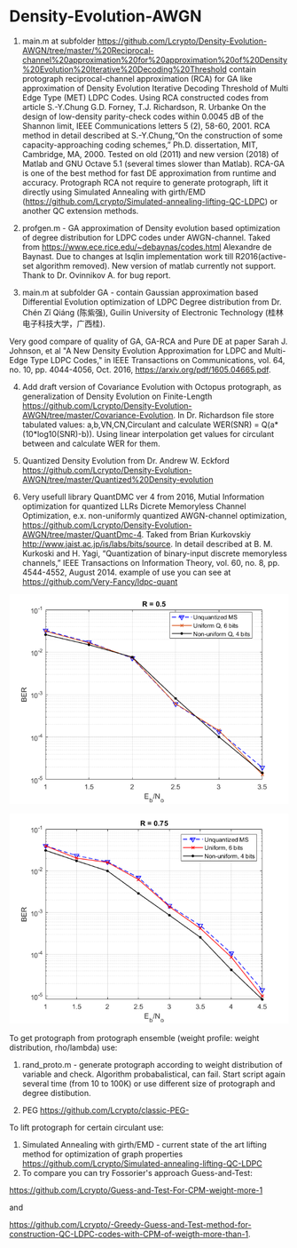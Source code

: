 # Density-Evolution-AWGN
1. main.m at subfolder https://github.com/Lcrypto/Density-Evolution-AWGN/tree/master/%20Reciprocal-channel%20approximation%20for%20approximation%20of%20Density%20Evolution%20Iterative%20Decoding%20Threshold
contain protograph reciprocal-channel approximation (RCA) for GA like approximation of Density Evolution Iterative Decoding Threshold of  Multi Edge Type (MET) LDPC Codes. Using RCA constructed codes from article  S.-Y.Chung G.D. Forney, T.J. Richardson, R. Urbanke  On the design of low-density parity-check codes within 0.0045 dB of the Shannon limit, IEEE Communications letters 5 (2), 58-60, 2001. RCA method in detail described at S.-Y.Chung,“On the construction of some capacity-approaching coding schemes,” Ph.D. dissertation, MIT, Cambridge, MA, 2000.  Tested on old (2011) and new version (2018) of Matlab and GNU Octave 5.1 (several times slower than Matlab). RCA-GA is one of the best method for fast DE approximation from runtime and accuracy.
Protograph RCA not require to generate protograph, lift it directly using Simulated Annealing with girth/EMD (https://github.com/Lcrypto/Simulated-annealing-lifting-QC-LDPC) or another QC extension methods. 

2. profgen.m - GA approximation of Density evolution based optimization of degree distribution for LDPC codes under AWGN-channel. Taked from https://www.ece.rice.edu/~debaynas/codes.html Alexandre de Baynast. Due to changes at lsqlin implementation work till R2016(active-set algorithm removed). New version of matlab currently not support. Thank to Dr. Ovinnikov A. for bug report.


3. main.m at subfolder GA - contain Gaussian approximation based Differential Evolution optimization of LDPC Degree distribution from Dr. Chén Zǐ Qiáng (陈紫强), Guilin University of Electronic Technology (桂林电子科技大学，广西桂). 


Very good compare of quality of GA, GA-RCA and Pure DE at paper Sarah J. Johnson, et al "A New Density Evolution Approximation for LDPC and Multi-Edge Type LDPC Codes," in IEEE Transactions on Communications, vol. 64, no. 10, pp. 4044-4056, Oct. 2016, https://arxiv.org/pdf/1605.04665.pdf.

4. Add draft version of Covariance Evolution with Octopus protograph, as generalization of Density Evolution on Finite-Length https://github.com/Lcrypto/Density-Evolution-AWGN/tree/master/Covariance-Evolution. In Dr. Richardson file store tabulated values: 
a,b,VN,CN,Circulant and calculate WER(SNR) = Q(a*(10*log10(SNR)-b)). Using linear interpolation get values for circulant between and calculate WER for them.

5. Quantized Density Evolution from Dr. Andrew W. Eckford   https://github.com/Lcrypto/Density-Evolution-AWGN/tree/master/Quantized%20Density-evolution

6. Very usefull library QuantDMC ver 4 from 2016, Mutial Information optimization for quantized LLRs Dicrete Memoryless Channel Optimization, e.x. non-uniformly quantized AWGN-channel optimization, https://github.com/Lcrypto/Density-Evolution-AWGN/tree/master/QuantDmc-4. Taked from Brian Kurkovskiy  http://www.jaist.ac.jp/is/labs/bits/source. In detail described at B. M. Kurkoski and H. Yagi, “Quantization of binary-input discrete memoryless channels,” IEEE Transactions on Information Theory, vol. 60, no. 8, pp. 4544-4552, August 2014. 
example of use you can see at https://github.com/Very-Fancy/ldpc-quant

![alt text](https://github.com/Lcrypto/Density-Evolution-AWGN/blob/master/QuantDmc-4/05eng.png)

![alt text](https://github.com/Lcrypto/Density-Evolution-AWGN/blob/master/QuantDmc-4/075eng.png)



To get protograph from protograph ensemble (weight profile: weight distribution, rho/lambda) use: 

1. rand_proto.m - generate protograph according to weight distribution of variable and check.
Algorithm probabalistical, can fail. Start script again several time (from 10 to 100K) or use different size of protograph and degree distibution.

2. PEG https://github.com/Lcrypto/classic-PEG-

To lift protograph for certain circulant use:
1. Simulated Annealing with girth/EMD - current state of the art lifting method for optimization of graph properties
https://github.com/Lcrypto/Simulated-annealing-lifting-QC-LDPC
2. To compare you can try Fossorier's approach Guess-and-Test:

https://github.com/Lcrypto/Guess-and-Test-For-CPM-weight-more-1 


and


https://github.com/Lcrypto/-Greedy-Guess-and-Test-method-for-construction-QC-LDPC-codes-with-CPM-of-weigth-more-than-1.




